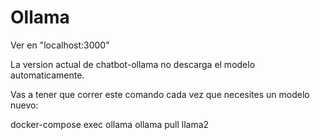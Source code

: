 # Ollama

Ver en "localhost:3000"

 La version actual de chatbot-ollama no descarga el modelo automaticamente.
 
 Vas a tener que correr este comando cada vez que necesites un modelo nuevo:
 
 docker-compose exec ollama ollama pull llama2  


